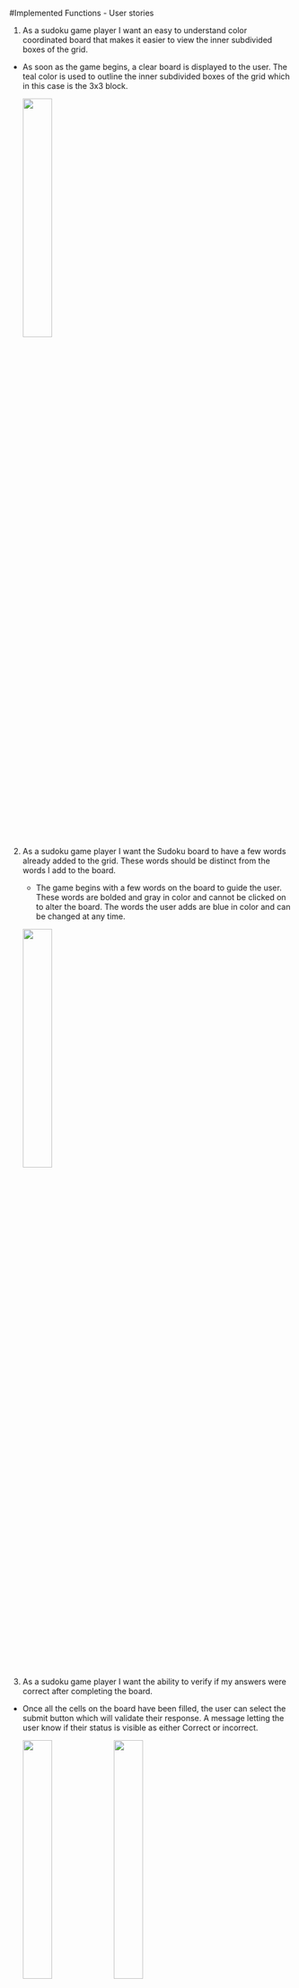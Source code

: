 
#Implemented Functions - User stories


1.  As a sudoku game player I want an easy to understand color coordinated board that makes it easier to view the inner subdivided boxes of the grid.


- As soon as the game begins, a clear board is displayed to the user. The teal color is used to outline the inner subdivided boxes of the
 grid which in this case is the 3x3 block.

    <p float="left">
        <img src="/img/main.submit.png" width="33%" />
    </p>
    
    <br>


2.  As a sudoku game player I want the Sudoku board to have a few words already added to the grid. These words should be distinct from the words I add to the board.

    - The game begins with a few words on the board to guide the user. These words are bolded and gray in color and cannot be clicked on to alter the board. The words the user adds are blue in color and can be changed at any time.

    <p float="left">
        <img src="/img/main.addedword.png" width="33%" />
    </p>
     <br>
3.   As a sudoku game player I want the ability to verify if my answers were correct after completing the board.

- Once all the cells on the board have been filled, the user can select the submit button which will validate their response. A message letting the user know if their status is visible as either Correct or incorrect.

    <p float="left">
        <img src="/img/main.correctsol.png" width="33%" />
        <img src="/img/main.incorrectsol.png" width="33%" />
    </p>
    <br>
    




#Different devices




1. As someone who wants to learn new vocabulary, I prefer playing the language learning Sudoku game on a bigger screen to better view the contents such as longer words and enhance my gameplay experience.
    - Sudoku game users have the ability to play the game on devices with larger screens such as Ipad/Tablet. When the app is initially opened it detects the type of device being used and adjusts accordingly to fit the different screen sizes and displays the sudoku board and buttons in a responsive and organized manner.

    <p float="left">
        <img src="/img/main.9x9gridboard.png" width="33%" />
    </p>
    <br>

2. As someone who uses public transport regularly, I want to be able to play the Sudoku game in landscape mode to better read longer words without compromising on the functionally of the game
    -  When the user rotates the screen from portrait to landscape mode, the app detects the change internally and adjusts the app features accordingly. The landscape view allows for longer words to be visible in larger fonts and thus the Sudoku board is placed to one side of the screen to broaden the cells in the boards to
     showcase the longer words. The gameplay buttons are placed parallel to the sudoku board so that the user can easily click on a button and add words to the board. The core functionality of the game remains the same regardless of portrait or landscape mode.
    <p float="left">
    <img src="/img/main.landscape-potrait.png" width="33%" />
    </p>



# Different Size Sudoku Grids



1. As a language teacher, I want to personalize the game for my students based on their level of understanding and to meet their language learning goals without making the game unnecessarily difficult or easy.
    - As soon as the app is opened the user can pick the level of difficulty they would like to play with. Each level corresponds to a grid size, for example an Easy level would be of grid size 4x4, Medium is grid size 6x6 and Difficult is grid size 9x9 and Extra difficult to 12x12.

    <p float="left">
    <img src="/img/main.4x4gridboard.png" width="33%" />
    <img src="/img/main.6x6gridboard.png" width="33%" />
    </p>

2. As a language learner who is an expert in Sudoku, I would like to play in a challenging mode which has a grid size of 12x12 so I can learn many new words and enjoy the game.
    - On the menu page, the user can select the level of difficulty they would like to play with and there is an option to play on a 12x12 board for an extra challenge. Once the user selects that option, a 12x12 board is generated on the screen with 12 corresponding word pairs.
    <p float="left">
    <img src="/img/main.12x12gridboard.png" width="33%" />
    </p>
